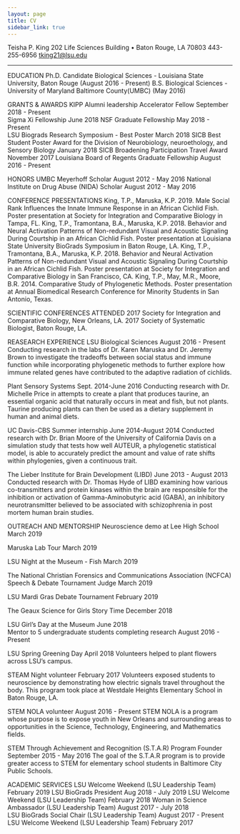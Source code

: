 ```yaml
---
layout: page
title: CV
sidebar_link: true
---
```


Teisha P. King
202 Life Sciences Building • Baton Rouge, LA 70803
443-255-6956
tking21@lsu.edu
______________________________________________________________________

EDUCATION
Ph.D. Candidate Biological Sciences - Louisiana State University, Baton Rouge (August 2016 - Present)
B.S. Biological Sciences - University of Maryland Baltimore County(UMBC) (May 2016)

GRANTS & AWARDS
KIPP Alumni leadership Accelerator Fellow			September 2018 - Present	
Sigma Xi Fellowship 						June 2018
NSF Graduate Fellowship 						May 2018 - Present  
LSU Biograds Research Symposium - Best Poster		March 2018
SICB Best Student Poster Award for the Division of 
Neurobiology, neuroethology, and Sensory Biology		January 2018
SICB Broadening Participation Travel Award			November 2017
Louisiana Board of Regents Graduate Fellowship 		August 2016 - Present	

HONORS
UMBC Meyerhoff Scholar						August 2012 - May 2016
National Institute on Drug Abuse (NIDA) Scholar		August 2012 - May 2016

CONFERENCE PRESENTATIONS
King, T.P., Maruska, K.P. 2019. Male Social Rank Influences the Innate Immune Response in an African Cichlid Fish. Poster presentation at Society for Integration and Comparative Biology in Tampa, FL.
King, T.P., Tramontana, B.A., Maruska, K.P. 2018. Behavior and Neural Activation Patterns of Non-redundant Visual and Acoustic Signaling During Courtship in an African Cichlid Fish. Poster presentation at Louisiana State University BioGrads Symposium in Baton Rouge, LA. 
King, T.P., Tramontana, B.A., Maruska, K.P. 2018. Behavior and Neural Activation Patterns of Non-redundant Visual and Acoustic Signaling During Courtship in an African Cichlid Fish. Poster presentation at Society for Integration and Comparative Biology in San Francisco, CA. 
King, T.P., May, M.R., Moore, B.R. 2014. Comparative Study of Phylogenetic Methods. Poster presentation at Annual Biomedical Research Conference for Minority Students in San Antonio, Texas.

SCIENTIFIC CONFERENCES ATTENDED
2017 		Society for Integration and Comparative Biology, New Orleans, LA.
2017		Society of Systematic Biologist, Baton Rouge, LA. 

REASEARCH EXPERIENCE
LSU Biological Sciences 						August 2016 - Present 
Conducting research in the labs of Dr. Karen Maruska and Dr. Jeremy Brown to investigate the tradeoffs between social status and immune function while incorporating phylogenetic methods to further explore how immune related genes have contributed to the adaptive radiation of cichlids. 

Plant Sensory Systems						Sept. 2014-June 2016 
Conducting research with Dr. Michelle Price in attempts to create a plant that produces taurine, an essential organic acid that naturally occurs in meat and fish, but not plants. Taurine producing plants can then be used as a dietary supplement in human and animal diets. 

UC Davis-CBS Summer internship				June 2014-August 2014
Conducted research with Dr. Brian Moore of the University of California Davis on a simulation study that tests how well AUTEUR, a phylogenetic statistical model, is able to accurately predict the amount and value of rate shifts within phylogenies, given a continuous trait. 

The Lieber Institute for Brain Development (LIBD)		June 2013 - August 2013
Conducted research with Dr. Thomas Hyde of LIBD examining how various co-transmitters and protein kinases within the brain are responsible for the inhibition or activation of Gamma-Aminobutyric acid (GABA), an inhibitory neurotransmitter believed to be associated with schizophrenia in post mortem human brain studies.	
	

OUTREACH AND MENTORSHIP	
Neuroscience demo at Lee High School				March 2019

Maruska Lab Tour 							March 2019

LSU Night at the Museum - Fish					March 2019

The National Christian Forensics and 
Communications Association (NCFCA) 
Speech & Debate Tournament Judge				March 2019 

LSU Mardi Gras Debate Tournament				February 2019

The Geaux Science for Girls Story Time				December 2018

LSU Girl’s Day at the Museum 					June 2018			
Mentor to 5 undergraduate students completing research 	August 2016 - Present

LSU Spring Greening Day						April 2018 
	Volunteers helped to plant flowers across LSU’s campus. 

STEAM Night volunteer						February 2017
Volunteers exposed students to neuroscience by demonstrating how electric signals travel throughout the body. This program took place at Westdale Heights Elementary School in Baton Rouge, LA.

STEM NOLA volunteer 						August 2016 - Present 
STEM NOLA is a program whose purpose is to expose youth in New Orleans and surrounding areas to opportunities in the Science, Technology, Engineering, and Mathematics fields. 

STEM Through Achievement and Recognition (S.T.A.R) Program Founder	
September 2015 - May 2016
The goal of the S.T.A.R program is to provide greater access to STEM for elementary school students in Baltimore City Public Schools.

ACADEMIC SERVICES
LSU Welcome Weekend (LSU Leadership Team)		February 2019
LSU BioGrads President						Aug 2018 - July 2019
LSU Welcome Weekend (LSU Leadership Team)		February 2018
Woman in Science Ambassador (LSU Leadership Team)	August 2017 - July 2018  
LSU BioGrads Social Chair (LSU Leadership Team)		August 2017 - Present
LSU Welcome Weekend (LSU Leadership Team)		February 2017
